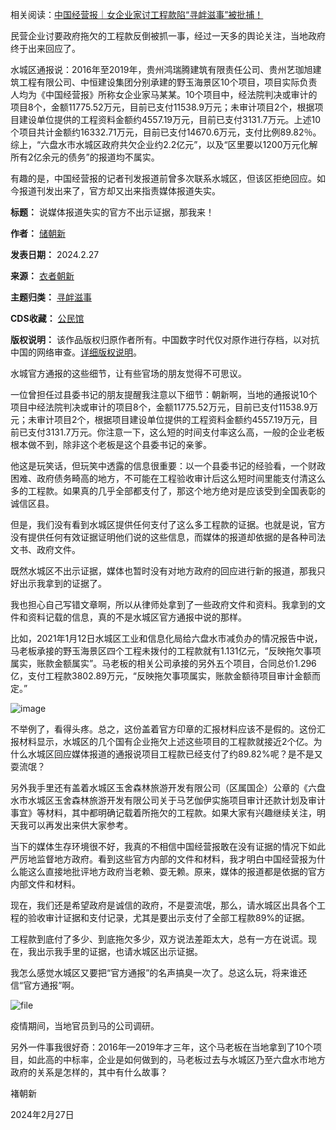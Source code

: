 相关阅读：[中国经营报｜女企业家讨工程款陷“寻衅滋事”被批捕！](https://chinadigitaltimes.net/chinese/705375.html "中国经营报｜女企业家讨工程款陷“寻衅滋事”被批捕！")


民营企业讨要政府拖欠的工程款反倒被抓一事，经过一天多的舆论关注，当地政府终于出来回应了。


水城区通报说：2016年至2019年，贵州鸿瑞腾建筑有限责任公司、贵州艺珈旭建筑工程有限公司、中恒建设集团分别承建的野玉海景区10个项目，项目实际负责人均为《中国经营报》所称女企业家马某某。10个项目中，经法院判决或审计的项目8个，金额11775.52万元，目前已支付11538.9万元；未审计项目2个，根据项目建设单位提供的工程资料金额约4557.19万元，目前已支付3131.7万元。上述10个项目共计金额约16332.71万元，目前已支付14670.6万元，支付比例89.82％。综上，“六盘水市水城区政府共欠企业约2.2亿元”，以及“区里要以1200万元化解所有2亿余元的债务”的报道均不属实。


有趣的是，中国经营报的记者刊发报道前曾多次联系水城区，但该区拒绝回应。如今报道刊发出来了，官方却又出来指责媒体报道失实。




**标题：** 说媒体报道失实的官方不出示证据，那我来！  

**作者：** [储朝新](https://chinadigitaltimes.net/space/衣者朝新)  

**发表日期：** 2024.2.27  

**来源：** [衣者朝新](https://web.archive.org/web/https://mp.weixin.qq.com/s/9ZXVN8syERcO4zH2w_cNWw)  

**主题归类：** [寻衅滋事](https://chinadigitaltimes.net/space/寻衅滋事)  

**CDS收藏：** [公民馆](https://chinadigitaltimes.net/space/%E5%85%AC%E6%B0%91%E9%A6%86)  

**版权说明：** 该作品版权归原作者所有。中国数字时代仅对原作进行存档，以对抗中国的网络审查。[详细版权说明](https://chinadigitaltimes.net/chinese/copyright)。


水城官方通报的这些细节，让有些官场的朋友觉得不可思议。


一位曾担任过县委书记的朋友提醒我注意以下细节：朝新啊，当地的通报说10个项目中经法院判决或审计的项目8个，金额11775.52万元，目前已支付11538.9万元；未审计项目2个，根据项目建设单位提供的工程资料金额约4557.19万元，目前已支付3131.7万元。你注意一下，这么短的时间支付率这么高，一般的企业老板根本做不到，除非这个老板是这个县委书记的亲爹。


他这是玩笑话，但玩笑中透露的信息很重要：以一个县委书记的经验看，一个财政困难、政府债务畸高的地方，不可能在工程验收审计后这么短时间里能支付清这么多的工程款。如果真的几乎全部都支付了，那这个地方绝对是应该受到全国表彰的诚信区县。


但是，我们没有看到水城区提供任何支付了这么多工程款的证据。也就是说，官方没有提供任何有效证据证明他们说的这些信息，而媒体的报道却依据的是各种司法文书、政府文件。


既然水城区不出示证据，媒体也暂时没有对地方政府的回应进行新的报道，那我只好出示我拿到的证据了。


我也担心自己写错文章啊，所以从律师处拿到了一些政府文件和资料。我拿到的文件和资料记载的信息，真的不是水城区官方通报中说的那样。


比如，2021年1月12日水城区工业和信息化局给六盘水市减负办的情况报告中说，马老板承接的野玉海景区四个工程未拨付的工程款就有1.131亿元，“反映拖欠事项属实，账款金额属实”。马老板的相关公司承接的另外五个项目，合同总价1.296亿，支付工程款3802.89万元，“反映拖欠事项属实，账款金额待项目审计金额而定。”


![image](https://chinadigitaltimes.net/chinese/files/2024/02/post-705427-65ddc80ce6347.)


不举例了，看得头疼。总之，这份盖着官方印章的汇报材料应该不是假的。这份汇报材料显示，水城区的几个国有企业拖欠上述这些项目的工程款就接近2个亿。为什么水城区回应媒体报道的通报说项目工程款已经支付了约89.82%呢？是不是又耍流氓？


另外我手里还有盖着水城区玉舍森林旅游开发有限公司（区属国企）公章的《六盘水市水城区玉舍森林旅游开发有限公司关于马艺伽伊实施项目审计还款计划及审计事宜》等材料，其中都明确记载着所拖欠的工程款。如果大家有兴趣继续关注，明天我可以再发出来供大家参考。


当下的媒体生存环境很不好，我真的不相信中国经营报敢在没有证据的情况下如此严厉地监督地方政府。看到这些官方内部的文件和材料，我才明白中国经营报为什么能这么直接地批评地方政府当老赖、耍无赖。原来，媒体的报道都是依据的官方内部文件和材料。


现在，我们还是希望政府是诚信的政府，不是耍流氓，那么，请水城区出具各个工程的验收审计证据和支付记录，尤其是要出示支付了全部工程款89%的证据。


工程款到底付了多少、到底拖欠多少，双方说法差距太大，总有一方在说谎。现在，我出示我手里的证据，也请水城区出示证据。


我怎么感觉水城区又要把“官方通报”的名声搞臭一次了。总这么玩，将来谁还信“官方通报”啊。‍‍‍‍‍‍‍‍‍‍‍‍‍‍‍


![file](https://chinadigitaltimes.net/chinese/files/2024/02/image-1709032279067.png)


疫情期间，当地官员到马的公司调研。


另外一件事我很好奇：2016年—2019年才三年，这个马老板在当地拿到了10个项目，如此高的中标率，企业是如何做到的，马老板过去与水城区乃至六盘水市地方政府的关系是怎样的，其中有什么故事？


褚朝新


2024年2月27日

